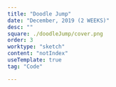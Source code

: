 ```yaml
---
title: "Doodle Jump" 
date: "December, 2019 (2 WEEKS)"
desc: ""
square: ./doodleJump/cover.png
order: 3
worktype: "sketch"
content: "notIndex"
useTemplate: true
tag: "Code"

---
```


<style>



</style>






